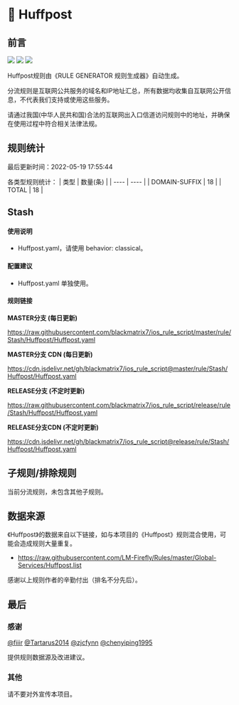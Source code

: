 # 🧸 Huffpost

## 前言

![](https://shields.io/badge/-移除重复规则-ff69b4) ![](https://shields.io/badge/-DOMAIN与DOMAIN--SUFFIX合并-green) ![](https://shields.io/badge/-IP--CIDR(6)合并-blueviolet) 

Huffpost规则由《RULE GENERATOR 规则生成器》自动生成。

分流规则是互联网公共服务的域名和IP地址汇总，所有数据均收集自互联网公开信息，不代表我们支持或使用这些服务。

请通过我国(中华人民共和国)合法的互联网出入口信道访问规则中的地址，并确保在使用过程中符合相关法律法规。

## 规则统计

最后更新时间：2022-05-19 17:55:44

各类型规则统计：
| 类型 | 数量(条)  | 
| ---- | ----  |
| DOMAIN-SUFFIX | 18  | 
| TOTAL | 18  | 


## Stash 

#### 使用说明
- Huffpost.yaml，请使用 behavior: classical。

#### 配置建议
- Huffpost.yaml 单独使用。

#### 规则链接
**MASTER分支 (每日更新)**

https://raw.githubusercontent.com/blackmatrix7/ios_rule_script/master/rule/Stash/Huffpost/Huffpost.yaml

**MASTER分支 CDN (每日更新)**

https://cdn.jsdelivr.net/gh/blackmatrix7/ios_rule_script@master/rule/Stash/Huffpost/Huffpost.yaml

**RELEASE分支 (不定时更新)**

https://raw.githubusercontent.com/blackmatrix7/ios_rule_script/release/rule/Stash/Huffpost/Huffpost.yaml

**RELEASE分支CDN (不定时更新)**

https://cdn.jsdelivr.net/gh/blackmatrix7/ios_rule_script@release/rule/Stash/Huffpost/Huffpost.yaml

## 子规则/排除规则


当前分流规则，未包含其他子规则。

## 数据来源

《Huffpost》的数据来自以下链接，如与本项目的《Huffpost》规则混合使用，可能会造成规则大量重复。

- https://raw.githubusercontent.com/LM-Firefly/Rules/master/Global-Services/Huffpost.list


感谢以上规则作者的辛勤付出（排名不分先后）。

## 最后

### 感谢

[@fiiir](https://github.com/fiiir) [@Tartarus2014](https://github.com/Tartarus2014) [@zjcfynn](https://github.com/zjcfynn) [@chenyiping1995](https://github.com/chenyiping1995) 

提供规则数据源及改进建议。

### 其他

请不要对外宣传本项目。